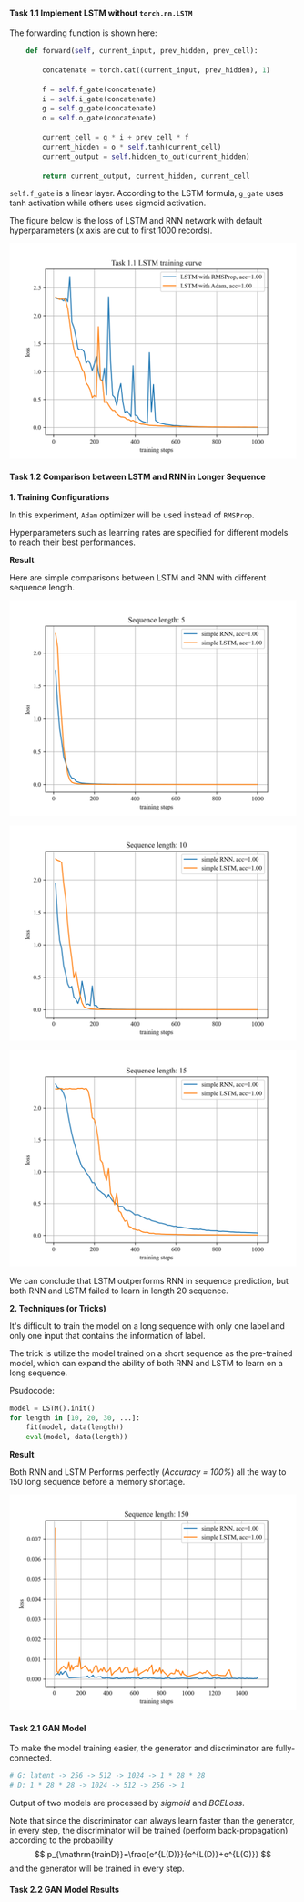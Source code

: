 #### Task 1.1 Implement LSTM without `torch.nn.LSTM`

The forwarding function is shown here:

```python
    def forward(self, current_input, prev_hidden, prev_cell):
        
        concatenate = torch.cat((current_input, prev_hidden), 1)

        f = self.f_gate(concatenate)
        i = self.i_gate(concatenate)
        g = self.g_gate(concatenate)
        o = self.o_gate(concatenate)

        current_cell = g * i + prev_cell * f
        current_hidden = o * self.tanh(current_cell)
        current_output = self.hidden_to_out(current_hidden)

        return current_output, current_hidden, current_cell
```

`self.f_gate` is a linear layer. According to the LSTM formula, `g_gate` uses tanh activation while others uses sigmoid activation.

The figure below is the loss of LSTM and RNN network with default hyperparameters (x axis are cut to first 1000 records). 

![fig](./figs/lstm_test.png)

#### Task 1.2 Comparison between LSTM and RNN in Longer Sequence

**1. Training Configurations**

In this experiment, `Adam` optimizer will be used instead of `RMSProp`. 

Hyperparameters such as learning rates are specified for different models to reach their best performances.

**Result**

 Here are simple comparisons between LSTM and RNN with different sequence length.

![fig](./figs/seqlen5.png)

![fig](./figs/seqlen10.png)

![fig](./figs/seqlen15.png)

We can conclude that LSTM outperforms RNN in sequence prediction, but both RNN and LSTM failed to learn in length 20 sequence.

**2. Techniques (or Tricks)**

It's difficult to train the model on a long sequence with only one label and only one input that contains the information of label.

The trick is utilize the model trained on a short sequence as the pre-trained model, which can expand the ability of both RNN and LSTM to learn on a long sequence.

Psudocode:

```python
model = LSTM().init()
for length in [10, 20, 30, ...]:
    fit(model, data(length))
    eval(model, data(length))
```

**Result**

Both RNN and LSTM Performs perfectly (*Accuracy = 100%*) all the way to 150 long sequence before a memory shortage.

![fig](figs/seqlen_transfer150.png)

#### Task 2.1 GAN Model

To make the model training easier, the generator and discriminator are fully-connected.

```python
# G: latent -> 256 -> 512 -> 1024 -> 1 * 28 * 28
# D: 1 * 28 * 28 -> 1024 -> 512 -> 256 -> 1
```

Output of two models are processed by *sigmoid* and *BCELoss*.

Note that since the discriminator can always learn faster than the generator, in every step, the discriminator will be trained (perform back-propagation) according to the probability
$$
p_{\mathrm{trainD}}=\frac{e^{L(D)}}{e^{L(D)}+e^{L(G)}}
$$
and the generator will be trained in every step.

#### Task 2.2 GAN Model Results


